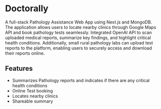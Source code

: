 # Doctorally
A full-stack Pathology Assistance Web App using Next.js and MongoDB. The application allows users to locate nearby clinics through Google Maps API and book pathology tests seamlessly. 
Integrated OpenAI API to scan uploaded medical reports, summarize key findings, and highlight critical health conditions.
Additionally, small rural pathology labs can upload test reports to the platform, enabling users to securely access and download their reports online.

## Features
- Summarizes Pathology reports and indicates if there are any critical health conditions
- Online Test booking
- Locates nearby clinics
- Shareable summary
